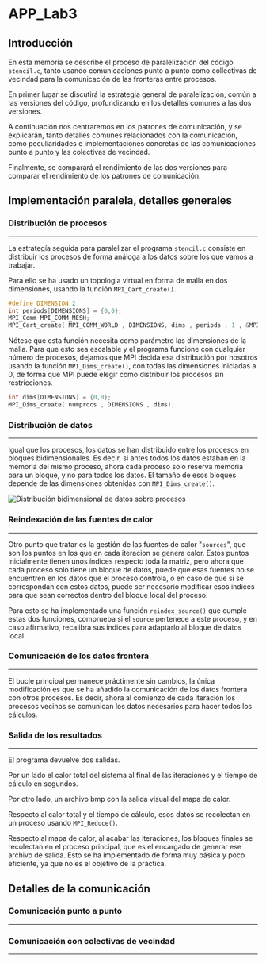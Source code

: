 # APP_Lab3

## Introducción

En esta memoria se describe el proceso de paralelización del código `stencil.c`, tanto usando comunicaciones punto a punto como collectivas de vecindad para la comunicación de las fronteras entre procesos. 

En primer lugar se discutirá la estrategia general de paralelización, común a las versiones del código, profundizando en los detalles comunes a las dos versiones.

A continuación nos centraremos en los patrones de comunicación, y se explicarán, tanto detalles comunes relacionados con la comunicación, como peculiaridades e implementaciones concretas de las comunicaciones punto a punto y las colectivas de vecindad. 

Finalmente, se comparará el rendimiento de las dos versiones para comparar el rendimiento de los patrones de comunicación.

## Implementación paralela, detalles generales

### Distribución de procesos
-----

La estrategía seguida para paralelizar el programa `stencil.c` consiste en distribuir los procesos de forma análoga a los datos sobre los que vamos a trabajar. 

Para ello se ha usado un topologia virtual en forma de malla en dos dimensiones, usando la función `MPI_Cart_create()`.

```c++
#define DIMENSION 2
int periods[DIMENSIONS] = {0,0};
MPI_Comm MPI_COMM_MESH;
MPI_Cart_create( MPI_COMM_WORLD , DIMENSIONS, dims , periods , 1 , &MPI_COMM_MESH);
```

Nótese que esta función necesita como parámetro las dimensiones de la malla. Para que esto sea escalable y el programa funcione con cualquier número de procesos, dejamos que MPI decida esa distribución por nosotros usando la función `MPI_Dims_create()`, con todas las dimensiones iniciadas a 0, de forma que MPI puede elegir como distribuir los procesos sin restricciones.

```c++
int dims[DIMENSIONS] = {0,0};
MPI_Dims_create( numprocs , DIMENSIONS , dims);
```

### Distribución de datos
-----

Igual que los procesos, los datos se han distribuido entre los procesos en bloques bidimensionales. Es decir, si antes todos los datos estaban en la memoria del mismo proceso, ahora cada proceso solo reserva memoria para un bloque, y no para todos los datos. El tamaño de esos bloques depende de las dimensiones obtenidas con `MPI_Dims_create()`.

![Distribución bidimensional de datos sobre procesos][dataDist]

[dataDist]: https://i.stack.imgur.com/2JO0M.jpg "Data Distribution over processes"

### Reindexación de las fuentes de calor
-----

Otro punto que tratar es la gestión de las fuentes de calor "`sources`", que son los puntos en los que en cada iteracion se genera calor. Estos puntos inicialmente tienen unos índices respecto  toda la matriz, pero ahora que cada proceso solo tiene un bloque de datos, puede que esas fuentes no se encuentren en los datos que el proceso controla, o en caso de que si se correspondan con estos datos, puede ser necesario modificar esos indices para que sean correctos dentro del bloque local del proceso. 

Para esto se ha implementado una función `reindex_source()` que cumple estas dos funciones, comprueba si el `source` pertenece a este proceso, y en caso afirmativo, recalibra sus indices para adaptarlo al bloque de datos local.

### Comunicación de los datos frontera
-----

El bucle principal permanece práctimente sin cambios, la única modificación es que se ha añadido la comunicación de los datos frontera con otros procesos. Es decir, ahora al comienzo de cada iteración los procesos vecinos se comunican los datos necesarios para hacer todos los cálculos.

### Salida de los resultados
-----

El programa devuelve dos salidas.

Por un lado el calor total del sistema al final de las iteraciones y el tiempo de cálculo en segundos.

Por otro lado, un archivo bmp con la salida visual del mapa de calor.

Respecto al calor total y el tiempo de cálculo, esos datos se recolectan en un proceso usando `MPI_Reduce()`.

Respecto al mapa de calor, al acabar las iteraciones, los bloques finales se recolectan en el proceso principal, que es el encargado de generar ese archivo de salida. Esto se ha implementado de forma muy básica y poco eficiente, ya que no es el objetivo de la práctica.

## Detalles de la comunicación 

### Comunicación punto a punto
-----

### Comunicación con colectivas de vecindad
-----